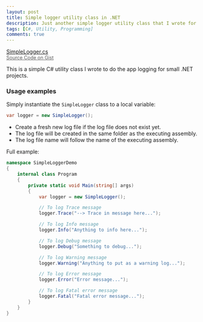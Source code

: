 ```yaml
---
layout: post
title: Simple logger utility class in .NET
description: Just another simple logger utility class that I wrote for my own use in some of my .NET projects.
tags: [C#, Utility, Programming]
comments: true
---
```


<a href="https://gist.github.com/heiswayi/69ef5413c0f28b3a58d964447c275058" class="button big">SimpleLogger.cs<br><span style="font-size:0.8rem;opacity:0.7">Source Code on Gist</span></a>

This is a simple C# utility class I wrote to do the app logging for small .NET projects.



### Usage examples

Simply instantiate the `SimpleLogger` class to a local variable:

```csharp
var logger = new SimpleLogger();
```

- Create a fresh new log file if the log file does not exist yet.
- The log file will be created in the same folder as the executing assembly.
- The log file name will follow the name of the executing assembly.

Full example:

```csharp
namespace SimpleLoggerDemo
{
    internal class Program
    {
        private static void Main(string[] args)
        {
            var logger = new SimpleLogger();

            // To log Trace message
            logger.Trace("--> Trace in message here...");

            // To log Info message
            logger.Info("Anything to info here...");

            // To log Debug message
            logger.Debug("Something to debug...");

            // To log Warning message
            logger.Warning("Anything to put as a warning log...");

            // To log Error message
            logger.Error("Error message...");

            // To log Fatal error message
            logger.Fatal("Fatal error message...");
        }
    }
}
```
